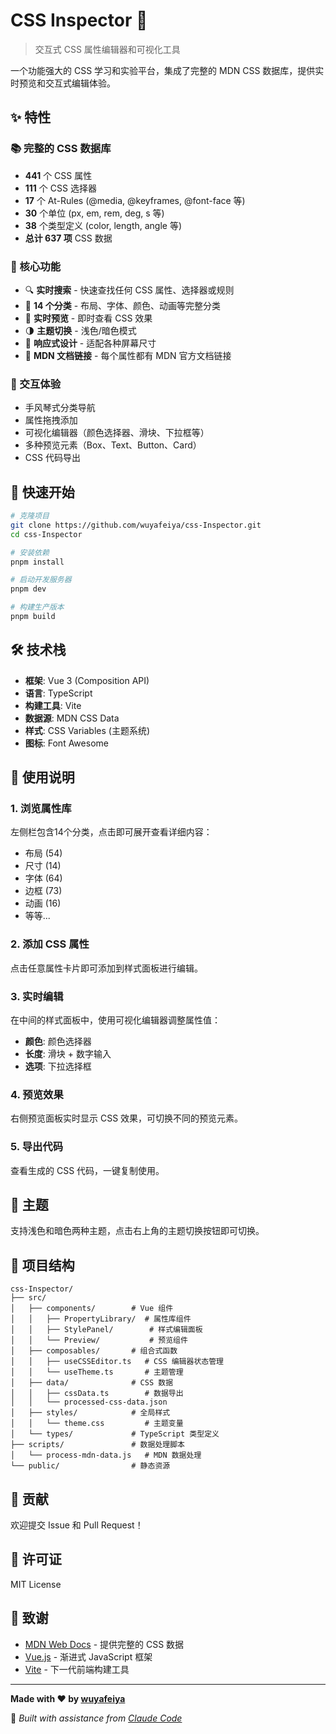 # CSS Inspector 🎨

> 交互式 CSS 属性编辑器和可视化工具

一个功能强大的 CSS 学习和实验平台，集成了完整的 MDN CSS 数据库，提供实时预览和交互式编辑体验。

## ✨ 特性

### 📚 完整的 CSS 数据库
- **441** 个 CSS 属性
- **111** 个 CSS 选择器
- **17** 个 At-Rules (@media, @keyframes, @font-face 等)
- **30** 个单位 (px, em, rem, deg, s 等)
- **38** 个类型定义 (color, length, angle 等)
- **总计 637 项** CSS 数据

### 🎯 核心功能
- 🔍 **实时搜索** - 快速查找任何 CSS 属性、选择器或规则
- 📂 **14 个分类** - 布局、字体、颜色、动画等完整分类
- 🎨 **实时预览** - 即时查看 CSS 效果
- 🌗 **主题切换** - 浅色/暗色模式
- 📱 **响应式设计** - 适配各种屏幕尺寸
- 🔗 **MDN 文档链接** - 每个属性都有 MDN 官方文档链接

### 🎪 交互体验
- 手风琴式分类导航
- 属性拖拽添加
- 可视化编辑器（颜色选择器、滑块、下拉框等）
- 多种预览元素（Box、Text、Button、Card）
- CSS 代码导出

## 🚀 快速开始

```bash
# 克隆项目
git clone https://github.com/wuyafeiya/css-Inspector.git
cd css-Inspector

# 安装依赖
pnpm install

# 启动开发服务器
pnpm dev

# 构建生产版本
pnpm build
```

## 🛠️ 技术栈

- **框架**: Vue 3 (Composition API)
- **语言**: TypeScript
- **构建工具**: Vite
- **数据源**: MDN CSS Data
- **样式**: CSS Variables (主题系统)
- **图标**: Font Awesome

## 📖 使用说明

### 1. 浏览属性库
左侧栏包含14个分类，点击即可展开查看详细内容：
- 布局 (54)
- 尺寸 (14)
- 字体 (64)
- 边框 (73)
- 动画 (16)
- 等等...

### 2. 添加 CSS 属性
点击任意属性卡片即可添加到样式面板进行编辑。

### 3. 实时编辑
在中间的样式面板中，使用可视化编辑器调整属性值：
- **颜色**: 颜色选择器
- **长度**: 滑块 + 数字输入
- **选项**: 下拉选择框

### 4. 预览效果
右侧预览面板实时显示 CSS 效果，可切换不同的预览元素。

### 5. 导出代码
查看生成的 CSS 代码，一键复制使用。

## 🎨 主题
支持浅色和暗色两种主题，点击右上角的主题切换按钮即可切换。

## 📂 项目结构

```
css-Inspector/
├── src/
│   ├── components/        # Vue 组件
│   │   ├── PropertyLibrary/  # 属性库组件
│   │   ├── StylePanel/        # 样式编辑面板
│   │   └── Preview/           # 预览组件
│   ├── composables/       # 组合式函数
│   │   ├── useCSSEditor.ts   # CSS 编辑器状态管理
│   │   └── useTheme.ts       # 主题管理
│   ├── data/              # CSS 数据
│   │   ├── cssData.ts        # 数据导出
│   │   └── processed-css-data.json
│   ├── styles/            # 全局样式
│   │   └── theme.css         # 主题变量
│   └── types/             # TypeScript 类型定义
├── scripts/               # 数据处理脚本
│   └── process-mdn-data.js   # MDN 数据处理
└── public/                # 静态资源
```

## 🤝 贡献

欢迎提交 Issue 和 Pull Request！

## 📄 许可证

MIT License

## 🙏 致谢

- [MDN Web Docs](https://developer.mozilla.org/) - 提供完整的 CSS 数据
- [Vue.js](https://vuejs.org/) - 渐进式 JavaScript 框架
- [Vite](https://vitejs.dev/) - 下一代前端构建工具

---

**Made with ❤️ by [wuyafeiya](https://github.com/wuyafeiya)**

🤖 *Built with assistance from [Claude Code](https://claude.com/claude-code)*
